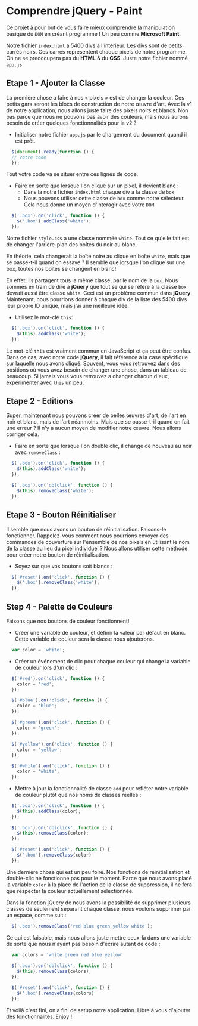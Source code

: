 # Comprendre jQuery - Paint

Ce projet à pour but de vous faire mieux comprendre la manipulation basique du `DOM` en créant programme ! Un peu comme **Microsoft Paint**.

Notre fichier `index.html` a 5400 divs à l'interieur. Les divs sont de petits carrés noirs. Ces carrés representent chaque pixels de notre programme. On ne se preoccupera pas du **HTML** & du **CSS**. Juste notre fichier nommé `app.js`.

## Etape 1 - Ajouter la Classe

La première chose a faire à nos « pixels » est de changer la couleur. Ces petits gars seront les blocs de construction de notre œuvre d'art. Avec la v1 de notre application, nous allons juste faire des pixels noirs et blancs. Non pas parce que nous ne pouvons pas avoir des couleurs, mais nous aurons besoin de créer quelques fonctionnalités pour la v2 ?

- Initialiser notre fichier `app.js` par le chargement du document quand il est prêt.

```javascript
  $(document).ready(function () {
  // votre code
  });
```

Tout votre code va se situer entre ces lignes de code.

- Faire en sorte que lorsque l'on clique sur un pixel, il devient blanc :
  - Dans la notre fichier `index.html` chaque div a la classe de `box`
  - Nous pouvons utiliser cette classe de `box` comme notre sélecteur. Cela nous donne un moyen d'interagir avec votre `DOM`

```javascript
  $('.box').on('click', function () {
    $('.box').addClass('white');
  });
```

Notre fichier `style.css` a une classe nommée `white`. Tout ce qu'elle fait est de changer l'arrière-plan des boîtes du noir au blanc.

En théorie, cela changerait la boîte noire au clique en boîte `white`, mais que se passe-t-il quand on essaye ?
Il semble que lorsque l'on clique sur une box, toutes nos boîtes se changent en blanc!

En effet, ils partagent tous la même classe, par le nom de la `box`. Nous sommes en train de dire à **jQuery** que tout se qui se refère à la classe `box` devrait aussi être classe `white`. Ceci est un problème commun dans **jQuery**. Maintenant, nous pourrions donner à chaque div de la liste des 5400 divs leur propre ID unique, mais j'ai une meilleure idée.

- Utilisez le mot-clé `this`:

```javascript
  $('.box').on('click', function () {
    $(this).addClass('white');
  });
```

Le mot-clé `this` est vraiment commun en JavaScript et ça peut être confus. Dans ce cas, avec notre code **jQuery**, il fait référence à la case spécifique sur laquelle nous avons cliqué. Souvent, vous vous retrouvez dans des positions où vous avez besoin de changer une chose, dans un tableau de beaucoup. Si jamais vous vous retrouvez a changer chacun d'eux, expérimenter avec `this` un peu.

## Etape 2 - Editions

Super, maintenant nous pouvons créer de belles œuvres d'art, de l'art en noir et blanc, mais de l'art néanmoins. Mais que se passe-t-il quand on fait une erreur ? Il n'y a aucun moyen de modifier notre œuvre. Nous allons corriger cela.

- Faire en sorte que lorsque l'on double clic, il change de nouveau au noir avec `removeClass` :

```javascript
  $('.box').on('click', function () {
    $(this).addClass('white');
  });

  $('.box').on('dblclick', function () {
    $(this).removeClass('white');
  });
```

## Etape 3 - Bouton Réinitialiser

Il semble que nous avons un bouton de réinitialisation. Faisons-le fonctionner. Rappelez-vous comment nous pourrions envoyer des commandes de couverture sur l'ensemble de nos pixels en utilisant le nom de la classe au lieu du pixel individuel ? Nous allons utiliser cette méthode pour créer notre bouton de réinitialisation.

- Soyez sur que vos boutons soit blancs :

```javascript
  $('#reset').on('click', function () {
    $('.box').removeClass('white');
  });
```

## Step 4 - Palette de Couleurs

Faisons que nos boutons de couleur fonctionnent!

- Créer une variable de couleur, et définir la valeur par défaut en blanc. Cette variable de couleur sera la classe nous ajouterons.

```javascript
  var color = 'white';
```

- Créer un événement de clic pour chaque couleur qui change la variable de couleur lors d'un clic :

```javascript
  $('#red').on('click', function () {
    color = 'red';
  });

  $('#blue').on('click', function () {
    color = 'blue';
  });

  $('#green').on('click', function () {
    color = 'green';
  });

  $('#yellow').on('click', function () {
    color = 'yellow';
  });

  $('#white').on('click', function () {
    color = 'white';
  });
```

- Mettre à jour la fonctionnalité de classe `add` pour refléter notre variable de couleur plutôt que nos noms de classes réelles :

```javascript
  $('.box').on('click', function () {
    $(this).addClass(color);
  });

  $('.box').on('dblclick', function () {
    $(this).removeClass(color);
  });

  $('#reset').on('click', function () {
    $('.box').removeClass(color)
  });
```

Une dernière chose qui est un peu foiré. Nos fonctions de réinitialisation et double-clic ne fonctionne pas pour le moment. Parce que nous avons placé la variable `color` à la place de l'action de la classe de suppression, il ne fera que respecter la couleur actuellement sélectionnée.

Dans la fonction jQuery de nous avons la possibilité de supprimer plusieurs classes de seulement séparant chaque classe, nous voulons supprimer par un espace, comme suit :

```javascript
  $('.box').removeClass('red blue green yellow white');
```

Ce qui est faisable, mais nous allons juste mettre ceux-là dans une variable de sorte que nous n'ayant pas besoin d'écrire autant de code :

```javascript
  var colors = 'white green red blue yellow'
  
  $('.box').on('dblclick', function () {
    $(this).removeClass(colors);
  });

  $('#reset').on('click', function () {
    $('.box').removeClass(colors)
  });
```

Et voilà c'est fini, on a fini de setup notre application. Libre à vous d'ajouter des fonctionnalités. Enjoy !
